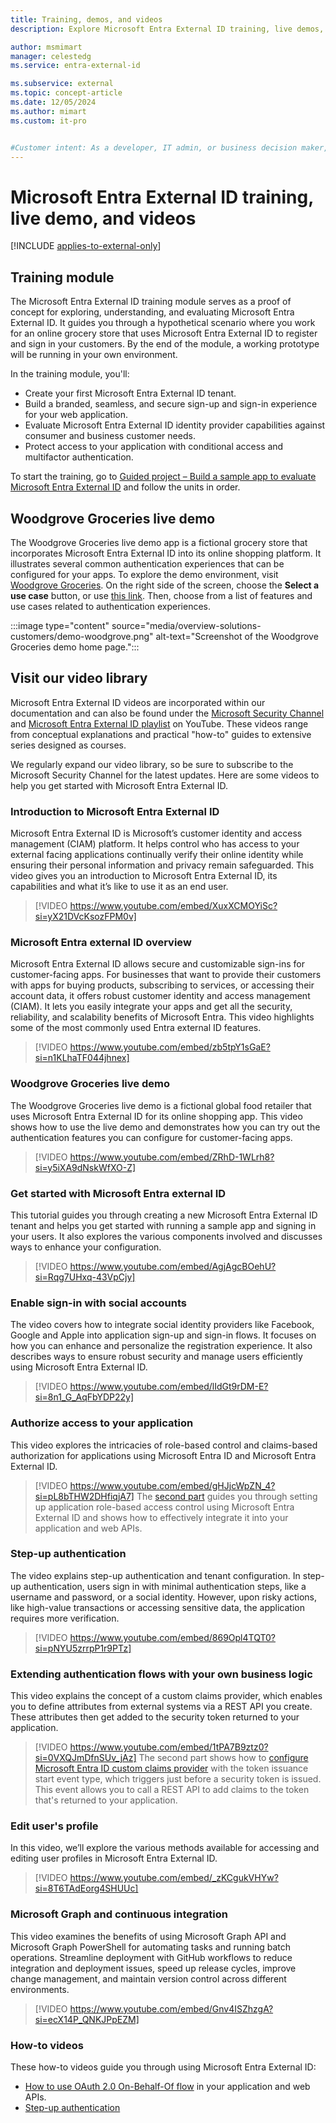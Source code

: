 ```yaml
---
title: Training, demos, and videos
description: Explore Microsoft Entra External ID training, live demos, and videos. Learn to create secure sign-up experiences and protect access with multifactor authentication.

author: msmimart
manager: celestedg
ms.service: entra-external-id

ms.subservice: external
ms.topic: concept-article
ms.date: 12/05/2024
ms.author: mimart
ms.custom: it-pro


#Customer intent: As a developer, IT admin, or business decision maker, I want to learn how to use Microsoft Entra External ID through training modules, live demos, and videos so that I can create secure sign-up experiences and protect access with multifactor authentication.
---
```

# Microsoft Entra External ID training, live demo, and videos

[!INCLUDE [applies-to-external-only](../includes/applies-to-external-only.md)]

## Training module

The Microsoft Entra External ID training module serves as a proof of concept for exploring, understanding, and evaluating Microsoft Entra External ID. It guides you through a hypothetical scenario where you work for an online grocery store that uses Microsoft Entra External ID to register and sign in your customers. By the end of the module, a working prototype will be running in your own environment.

In the training module, you'll:

- Create your first Microsoft Entra External ID tenant.
- Build a branded, seamless, and secure sign-up and sign-in experience for your web application.
- Evaluate Microsoft Entra External ID identity provider capabilities against consumer and business customer needs.
- Protect access to your application with conditional access and multifactor authentication.

To start the training, go to [Guided project – Build a sample app to evaluate Microsoft Entra External ID](https://aka.ms/eeid/training-module) and follow the units in order.

## Woodgrove Groceries live demo

The Woodgrove Groceries live demo app is a fictional grocery store that incorporates Microsoft Entra External ID into its online shopping platform. It illustrates several common authentication experiences that can be configured for your apps. To explore the demo environment, visit [Woodgrove Groceries](https://woodgrovedemo.com/). On the right side of the screen, choose the **Select a use case** button, or use [this link](https://woodgrovedemo.com/#usecase=Default). Then, choose from a list of features and use cases related to authentication experiences.

:::image type="content" source="media/overview-solutions-customers/demo-woodgrove.png" alt-text="Screenshot of the Woodgrove Groceries demo home page.":::

## Visit our video library

Microsoft Entra External ID videos are incorporated within our documentation and can also be found under the [Microsoft Security Channel](https://www.youtube.com/microsoft-security) and [Microsoft Entra External ID playlist](https://www.youtube.com/playlist?list=PL3ZTgFEc7Lythpts59O9KOVuEDLWJLLmA) on YouTube. These videos range from conceptual explanations and practical "how-to" guides to extensive series designed as courses.

We regularly expand our video library, so be sure to subscribe to the Microsoft Security Channel for the latest updates. Here are some videos to help you get started with Microsoft Entra External ID.

### Introduction to Microsoft Entra External ID

Microsoft Entra External ID is Microsoft’s customer identity and access management (CIAM) platform. It helps control who has access to your external facing applications continually verify their online identity while ensuring their personal information and privacy remain safeguarded. This video gives you an introduction to Microsoft Entra External ID, its capabilities and what it’s like to use it as an end user.

> [!VIDEO https://www.youtube.com/embed/XuxXCMOYiSc?si=yX21DVcKsozFPM0v]

### Microsoft Entra external ID overview

Microsoft Entra External ID allows secure and customizable sign-ins for customer-facing apps. For businesses that want to provide their customers with apps for buying products, subscribing to services, or accessing their account data, it offers robust customer identity and access management (CIAM). It lets you easily integrate your apps and get all the security, reliability, and scalability benefits of Microsoft Entra. This video highlights some of the most commonly used Entra external ID features.

> [!VIDEO https://www.youtube.com/embed/zb5tpY1sGaE?si=n1KLhaTF044jhnex]

### Woodgrove Groceries live demo

The Woodgrove Groceries live demo is a fictional global food retailer that uses Microsoft Entra External ID for its online shopping app. This video shows how to use the live demo and demonstrates how you can try out the authentication features you can configure for customer-facing apps.

> [!VIDEO https://www.youtube.com/embed/ZRhD-1WLrh8?si=y5iXA9dNskWfXO-Z]

### Get started with Microsoft Entra external ID

This tutorial guides you through creating a new Microsoft Entra External ID tenant and helps you get started with running a sample app and signing in your users. It also explores the various components involved and discusses ways to enhance your configuration.

> [!VIDEO https://www.youtube.com/embed/AgjAgcBOehU?si=Rqg7UHxq-43VpCjy]

### Enable sign-in with social accounts

The video covers how to integrate social identity providers like Facebook, Google and Apple into application sign-up and sign-in flows. It focuses on how you can enhance and personalize the registration experience. It also describes ways to ensure robust security and manage users efficiently using Microsoft Entra External ID.

> [!VIDEO https://www.youtube.com/embed/lIdGt9rDM-E?si=8n1_G_AqFbYDP22y]
### Authorize access to your application

This video explores the intricacies of role-based control and claims-based authorization for applications using Microsoft Entra ID and Microsoft Entra External ID.

> [!VIDEO https://www.youtube.com/embed/gHJjcWpZN_4?si=pL8bTHW2DHfiqjA7]
The [second part](https://youtu.be/Sc1y4WBHP2k?si=kDCv0Cts5UUHyM-b) guides you through setting up application role-based access control using Microsoft Entra External ID and shows how to effectively integrate it into your application and web APIs.

### Step-up authentication

The video explains step-up authentication and tenant configuration. In step-up authentication, users sign in with minimal authentication steps, like a username and password, or a social identity. However, upon risky actions, like high-value transactions or accessing sensitive data, the application requires more verification.

> [!VIDEO https://www.youtube.com/embed/869Opl4TQT0?si=pNYU5zrrpP1r9PTz]
### Extending authentication flows with your own business logic

This video explains the concept of a custom claims provider, which enables you to define attributes from external systems via a REST API you create. These attributes then get added to the security token returned to your application.

> [!VIDEO https://www.youtube.com/embed/1tPA7B9ztz0?si=0VXQJmDfnSUv_jAz]
The second part shows how to [configure Microsoft Entra ID custom claims provider](https://youtu.be/fxQGVIwX8_4?si=vwcYT7wn7OzL6MzK) with the token issuance start event type, which triggers just before a security token is issued.  This event allows you to call a REST API to add claims to the token that's returned to your application.

### Edit user's profile

In this video, we’ll explore the various methods available for accessing and editing user profiles in Microsoft Entra External ID.

> [!VIDEO https://www.youtube.com/embed/_zKCgukVHYw?si=8T6TAdEorg4SHUUc]

### Microsoft Graph and continuous integration

This video examines the benefits of using Microsoft Graph API and Microsoft Graph PowerShell for automating tasks and running batch operations. Streamline deployment with GitHub workflows to reduce integration and deployment issues, speed up release cycles, improve change management, and maintain version control across different environments.

> [!VIDEO https://www.youtube.com/embed/Gnv4ISZhzgA?si=ecX14P_QNKJPpEZM]
### How-to videos

These how-to videos guide you through using Microsoft Entra External ID:

- [How to use OAuth 2.0 On-Behalf-Of flow](https://youtu.be/S2uYPgxBbMw?si=YdAn75BGyFwaUZ5q) in your application and web APIs.
- [Step-up authentication](https://youtu.be/869Opl4TQT0?si=gGLBvm6RN0u8HB7r)

